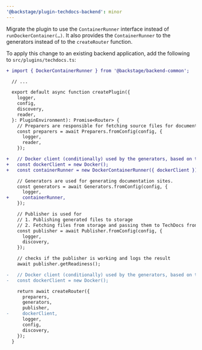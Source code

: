 ```yaml
---
'@backstage/plugin-techdocs-backend': minor
---
```


Migrate the plugin to use the `ContainerRunner` interface instead of `runDockerContainer(…)`.
It also provides the `ContainerRunner` to the generators instead of to the `createRouter` function.

To apply this change to an existing backend application, add the following to `src/plugins/techdocs.ts`:

```diff
+ import { DockerContainerRunner } from '@backstage/backend-common';

  // ...

  export default async function createPlugin({
    logger,
    config,
    discovery,
    reader,
  }: PluginEnvironment): Promise<Router> {
    // Preparers are responsible for fetching source files for documentation.
    const preparers = await Preparers.fromConfig(config, {
      logger,
      reader,
    });

+   // Docker client (conditionally) used by the generators, based on techdocs.generators config.
+   const dockerClient = new Docker();
+   const containerRunner = new DockerContainerRunner({ dockerClient });

    // Generators are used for generating documentation sites.
    const generators = await Generators.fromConfig(config, {
      logger,
+     containerRunner,
    });

    // Publisher is used for
    // 1. Publishing generated files to storage
    // 2. Fetching files from storage and passing them to TechDocs frontend.
    const publisher = await Publisher.fromConfig(config, {
      logger,
      discovery,
    });

    // checks if the publisher is working and logs the result
    await publisher.getReadiness();

-   // Docker client (conditionally) used by the generators, based on techdocs.generators config.
-   const dockerClient = new Docker();

    return await createRouter({
      preparers,
      generators,
      publisher,
-     dockerClient,
      logger,
      config,
      discovery,
    });
  }
```
